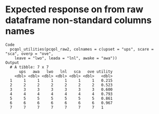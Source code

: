 # Expected response on from raw dataframe non-standard columns names

    Code
      pcqol_utilities(pcqol_raw2, colnames = c(upset = "ups", scare = "sca", overp = "ove",
        leave = "lwo", leada = "lnl", awake = "awa"))
    Output
      # A tibble: 7 x 7
          ups   awa   lwo   lnl   sca   ove utility
        <dbl> <dbl> <dbl> <dbl> <dbl> <dbl>   <dbl>
      1     1     1     1     1     1     1   0.215
      2     2     2     2     2     2     2   0.523
      3     3     3     3     3     3     3   0.600
      4     4     4     4     4     4     4   0.793
      5     5     5     5     5     5     5   0.861
      6     6     6     6     6     6     6   0.967
      7     7     7     7     7     7     7   1    

